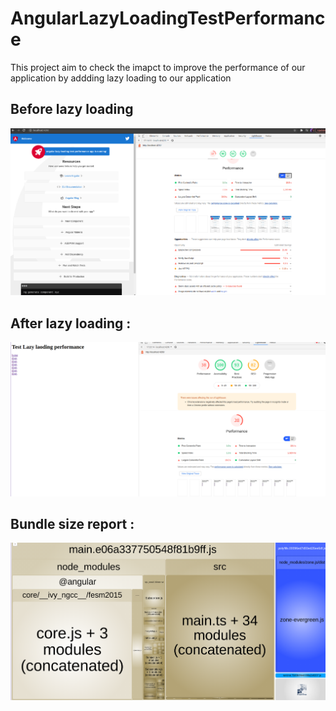 # AngularLazyLoadingTestPerformance

This project aim to check the imapct to improve the performance of our application by addding lazy loading to our application

## Before lazy loading 
![alt text](https://github.com/Rebaiahmed/angular-lazy-loading-measure-performance/blob/main/before-lazylaoding.png)


## After lazy loading :

![alt text](https://github.com/Rebaiahmed/angular-lazy-loading-measure-performance/blob/main/*after_lazy_loading.png)


## Bundle size report :

![alt text](https://github.com/Rebaiahmed/angular-lazy-loading-measure-performance/blob/main/bundler_size_report.png)


